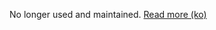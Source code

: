 No longer used and maintained. [Read more (ko)](https://blog.jonghyeon.me/posts/2023-09-05-rewinding-2023-pimm-party/)
